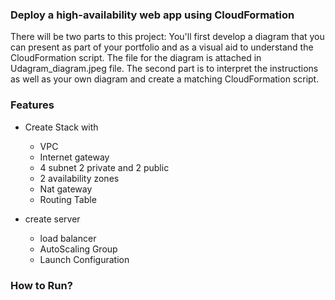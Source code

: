 ﻿###  Deploy a high-availability web app using CloudFormation
There will be two parts to this project:
You'll first develop a diagram that you can present as part of your portfolio and as a visual aid to understand the CloudFormation script.
The file for the diagram is attached in Udagram_diagram.jpeg file.
The second part is to interpret the instructions as well as your own diagram and create a matching CloudFormation script.



### Features
* Create Stack with
  * VPC
  * Internet gateway
  * 4 subnet 2 private and 2 public
  * 2 availability zones
  * Nat gateway 
  * Routing Table

* create server
  * load balancer
  * AutoScaling Group
  * Launch Configuration

### How to Run?

